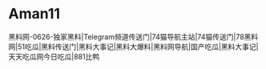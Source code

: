 # Aman11
黑料网-0626-独家黑料|Telegram频道传送门|74猫导航主站|74猫传送门|78黑料网|51吃瓜|黑料传送门|黑料大事记|黑料大爆料|黑料网导航|国产吃瓜|黑料大事记|天天吃瓜网今日吃瓜|881比鸭
